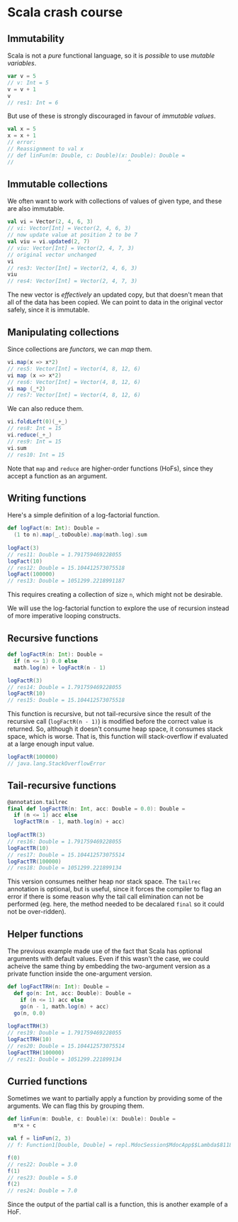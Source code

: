 # Scala crash course

## Immutability

Scala is not a *pure* functional language, so it is *possible* to use *mutable variables*.

```scala
var v = 5
// v: Int = 5
v = v + 1
v
// res1: Int = 6
```
But use of these is strongly discouraged in favour of *immutable values*.
```scala
val x = 5
x = x + 1
// error:
// Reassignment to val x
// def linFun(m: Double, c: Double)(x: Double): Double =
//                                    ^
```

## Immutable collections

We often want to work with collections of values of given type, and these are also immutable.
```scala
val vi = Vector(2, 4, 6, 3)
// vi: Vector[Int] = Vector(2, 4, 6, 3)
// now update value at position 2 to be 7
val viu = vi.updated(2, 7)
// viu: Vector[Int] = Vector(2, 4, 7, 3)
// original vector unchanged
vi
// res3: Vector[Int] = Vector(2, 4, 6, 3)
viu
// res4: Vector[Int] = Vector(2, 4, 7, 3)
```
The new vector is *effectively* an updated copy, but that doesn't mean that all of the data has been copied. We can point to data in the original vector safely, since it is immutable.

## Manipulating collections

Since collections are *functors*, we can *map* them.
```scala
vi.map(x => x*2)
// res5: Vector[Int] = Vector(4, 8, 12, 6)
vi map (x => x*2)
// res6: Vector[Int] = Vector(4, 8, 12, 6)
vi map (_*2)
// res7: Vector[Int] = Vector(4, 8, 12, 6)
```
We can also reduce them.
```scala
vi.foldLeft(0)(_+_)
// res8: Int = 15
vi.reduce(_+_)
// res9: Int = 15
vi.sum
// res10: Int = 15
```
Note that `map` and `reduce` are higher-order functions (HoFs), since they accept a function as an argument.

## Writing functions

Here's a simple definition of a log-factorial function.
```scala
def logFact(n: Int): Double =
  (1 to n).map(_.toDouble).map(math.log).sum
  
logFact(3)
// res11: Double = 1.791759469228055
logFact(10)
// res12: Double = 15.104412573075518
logFact(100000)
// res13: Double = 1051299.2218991187
```
This requires creating a collection of size `n`, which might not be desirable.

We will use the log-factorial function to explore the use of recursion instead of more imperative looping constructs.

## Recursive functions

```scala
def logFactR(n: Int): Double =
  if (n <= 1) 0.0 else
  math.log(n) + logFactR(n - 1)

logFactR(3)
// res14: Double = 1.791759469228055
logFactR(10)
// res15: Double = 15.104412573075518
```
This function is recursive, but not tail-recursive since the result of the recursive call (`logFactR(n - 1)`) is modified before the correct value is returned. So, although it doesn't consume heap space, it consumes stack space, which is worse. That is, this function will stack-overflow if evaluated at a large enough input value.
```scala
logFactR(100000)
// java.lang.StackOverflowError
```

## Tail-recursive functions

```scala
@annotation.tailrec
final def logFactTR(n: Int, acc: Double = 0.0): Double =
  if (n <= 1) acc else
  logFactTR(n - 1, math.log(n) + acc)
  
logFactTR(3)
// res16: Double = 1.791759469228055
logFactTR(10)
// res17: Double = 15.104412573075514
logFactTR(100000)
// res18: Double = 1051299.221899134
```
This version consumes neither heap nor stack space. The `tailrec` annotation is optional, but is useful, since it forces the compiler to flag an error if there is some reason why the tail call elimination can not be performed (eg. here, the method needed to be decalared `final` so it could not be over-ridden).

## Helper functions

The previous example made use of the fact that Scala has optional arguments with default values. Even if this wasn't the case, we could acheive the same thing by embedding the two-argument version as a private function inside the one-argument version.
```scala
def logFactTRH(n: Int): Double =
  def go(n: Int, acc: Double): Double =
    if (n <= 1) acc else
    go(n - 1, math.log(n) + acc)
  go(n, 0.0)
  
logFactTRH(3)
// res19: Double = 1.791759469228055
logFactTRH(10)
// res20: Double = 15.104412573075514
logFactTRH(100000)
// res21: Double = 1051299.221899134
```

## Curried functions

Sometimes we want to partially apply a function by providing some of the arguments. We can flag this by grouping them.
```scala
def linFun(m: Double, c: Double)(x: Double): Double =
  m*x + c

val f = linFun(2, 3)
// f: Function1[Double, Double] = repl.MdocSession$MdocApp$$Lambda$8118/0x000000080205e010@6e0b0c2c

f(0)
// res22: Double = 3.0
f(1)
// res23: Double = 5.0
f(2)
// res24: Double = 7.0
```
Since the output of the partial call is a function, this is another example of a HoF.
